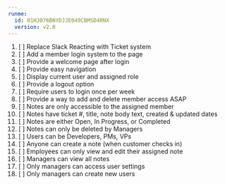 ```yaml
---
runme:
  id: 01HJ076BNYDJJE049CBMSD4RNX
  version: v2.0
---
```


1. [ ] Replace Slack Reacting with Ticket system
2. [ ] Add a member login system to the page
3. [ ] Provide a welcome page after login
4. [ ] Provide easy navigation
5. [ ] Display current user and assigned role
6. [ ] Provide a logout option
7. [ ] Require users to login once per week
8. [ ] Provide a way to add and delete member access ASAP
9. [ ] Notes are only accessible to the assigned member
10. [ ] Notes have ticket #, title, note body text, created & updated dates
11. [ ] Notes are either Open, In Progress, or Completed
12. [ ] Notes can only be deleted by Managers
13. [ ] Users can be Developers, PMs, VPs
14. [ ] Anyone can create a note (when customer checks in)
15. [ ] Employees can only view and edit their assigned note
16. [ ] Managers can view all notes
17. [ ] Only managers can access user settings
18. [ ] Only managers can create new users